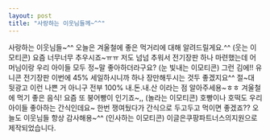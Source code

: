 ```yaml
---
layout: post
title: "사랑하는 이웃님들께~^^"
---
```

사랑하는 이웃님들~^^ 오늘은 겨울철에 좋은 먹거리에 대해 알려드릴게요.^^
(웃는 이모티콘)
요즘 너무너무 추우시죠~ㅠㅠ 저도 넘넘 추워서 전기장판 하나 마련했는데
어머님이랑 우리 아이들 모두 정~말 좋아하더라구요?
(눈 빛내는 이모티콘)
그런 김에!! 유니콘 전기장판 이번에 45% 세일하시니까
하나 장만해두시는 것두 좋겠지요^^ 절~대 뒷광고 이런 나쁜 거 아니구
전부 100% 내.돈.내.산 이라는 점 알아주세용~ㅎㅎ
겨울철에 먹기 좋은 음식! 요즘 또 붕어빵이 인기죠~,,
(놀라는 이모티콘)
호빵이나 호떡도 우리 아이들 좋아하는 간식인데요~
한번 쟁여뒀다가 간식으로 두고두고 먹이면 좋겠죠??
오늘도 이웃님들 항상 감사해용~^^
(인사하는 이모티콘)
이글은쿠팡파트너스의지원으로제작되었습니다.
